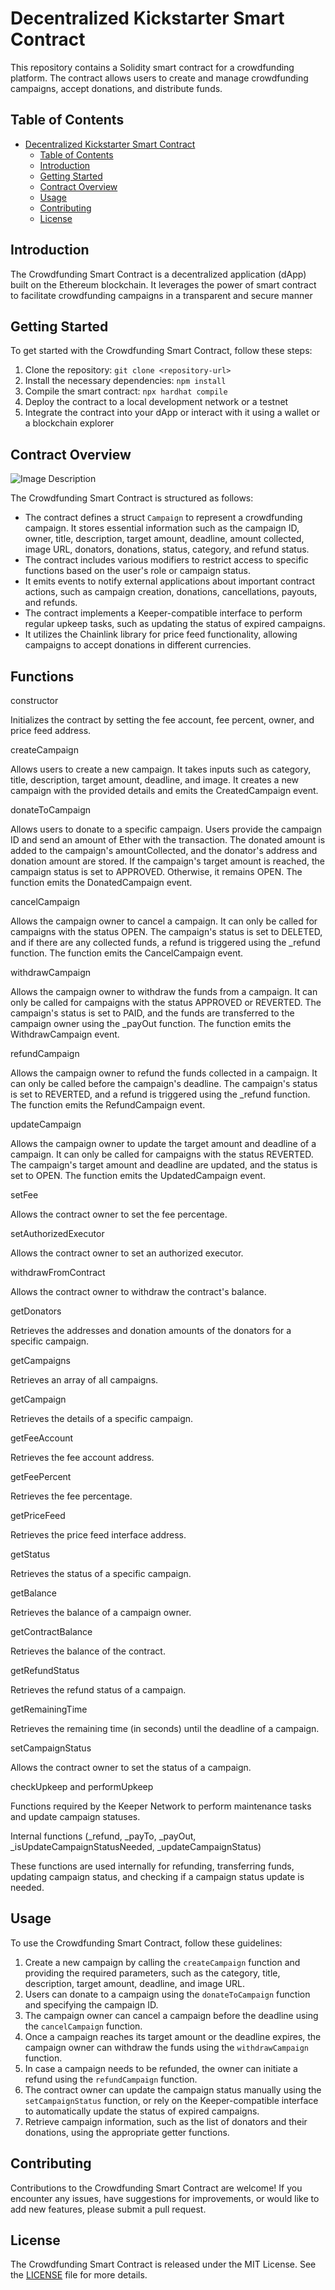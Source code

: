 # Decentralized Kickstarter Smart Contract

This repository contains a Solidity smart contract for a crowdfunding platform. The contract allows users to create and manage crowdfunding campaigns, accept donations, and distribute funds.

## Table of Contents

- [Decentralized Kickstarter Smart Contract](#decentralized-kickstarter-smart-contract)
  - [Table of Contents](#table-of-contents)
  - [Introduction](#introduction)
  - [Getting Started](#getting-started)
  - [Contract Overview](#contract-overview)
  - [Usage](#usage)
  - [Contributing](#contributing)
  - [License](#license)

## Introduction

The Crowdfunding Smart Contract is a decentralized application (dApp) built on the Ethereum blockchain. It leverages the power of smart contract to facilitate crowdfunding campaigns in a transparent and secure manner

## Getting Started

To get started with the Crowdfunding Smart Contract, follow these steps:

1. Clone the repository: `git clone <repository-url>`
2. Install the necessary dependencies: `npm install`
3. Compile the smart contract: `npx hardhat compile`
4. Deploy the contract to a local development network or a testnet
5. Integrate the contract into your dApp or interact with it using a wallet or a blockchain explorer

## Contract Overview

![Image Description](/client/public/assets/process-flow-chart.png)

The Crowdfunding Smart Contract is structured as follows:

- The contract defines a struct `Campaign` to represent a crowdfunding campaign. It stores essential information such as the campaign ID, owner, title, description, target amount, deadline, amount collected, image URL, donators, donations, status, category, and refund status.
- The contract includes various modifiers to restrict access to specific functions based on the user's role or campaign status.
- It emits events to notify external applications about important contract actions, such as campaign creation, donations, cancellations, payouts, and refunds.
- The contract implements a Keeper-compatible interface to perform regular upkeep tasks, such as updating the status of expired campaigns.
- It utilizes the Chainlink library for price feed functionality, allowing campaigns to accept donations in different currencies.

## Functions
constructor

Initializes the contract by setting the fee account, fee percent, owner, and price feed address.

createCampaign

Allows users to create a new campaign. It takes inputs such as category, title, description, target amount, deadline, and image. It creates a new campaign with the provided details and emits the CreatedCampaign event.

donateToCampaign

Allows users to donate to a specific campaign. Users provide the campaign ID and send an amount of Ether with the transaction. The donated amount is added to the campaign's amountCollected, and the donator's address and donation amount are stored. If the campaign's target amount is reached, the campaign status is set to APPROVED. Otherwise, it remains OPEN. The function emits the DonatedCampaign event.

cancelCampaign

Allows the campaign owner to cancel a campaign. It can only be called for campaigns with the status OPEN. The campaign's status is set to DELETED, and if there are any collected funds, a refund is triggered using the _refund function. The function emits the CancelCampaign event.

withdrawCampaign

Allows the campaign owner to withdraw the funds from a campaign. It can only be called for campaigns with the status APPROVED or REVERTED. The campaign's status is set to PAID, and the funds are transferred to the campaign owner using the _payOut function. The function emits the WithdrawCampaign event.

refundCampaign

Allows the campaign owner to refund the funds collected in a campaign. It can only be called before the campaign's deadline. The campaign's status is set to REVERTED, and a refund is triggered using the _refund function. The function emits the RefundCampaign event.

updateCampaign

Allows the campaign owner to update the target amount and deadline of a campaign. It can only be called for campaigns with the status REVERTED. The campaign's target amount and deadline are updated, and the status is set to OPEN. The function emits the UpdatedCampaign event.

setFee

Allows the contract owner to set the fee percentage.

setAuthorizedExecutor

Allows the contract owner to set an authorized executor.

withdrawFromContract

Allows the contract owner to withdraw the contract's balance.

getDonators

Retrieves the addresses and donation amounts of the donators for a specific campaign.

getCampaigns

Retrieves an array of all campaigns.

getCampaign

Retrieves the details of a specific campaign.

getFeeAccount

Retrieves the fee account address.

getFeePercent

Retrieves the fee percentage.

getPriceFeed

Retrieves the price feed interface address.

getStatus

Retrieves the status of a specific campaign.

getBalance

Retrieves the balance of a campaign owner.

getContractBalance

Retrieves the balance of the contract.

getRefundStatus

Retrieves the refund status of a campaign.

getRemainingTime

Retrieves the remaining time (in seconds) until the deadline of a campaign.

setCampaignStatus

Allows the contract owner to set the status of a campaign.

checkUpkeep and performUpkeep

Functions required by the Keeper Network to perform maintenance tasks and update campaign statuses.

Internal functions (_refund, _payTo, _payOut, _isUpdateCampaignStatusNeeded, _updateCampaignStatus)

These functions are used internally for refunding, transferring funds, updating campaign status, and checking if a campaign status update is needed.

## Usage

To use the Crowdfunding Smart Contract, follow these guidelines:

1. Create a new campaign by calling the `createCampaign` function and providing the required parameters, such as the category, title, description, target amount, deadline, and image URL.
2. Users can donate to a campaign using the `donateToCampaign` function and specifying the campaign ID.
3. The campaign owner can cancel a campaign before the deadline using the `cancelCampaign` function.
4. Once a campaign reaches its target amount or the deadline expires, the campaign owner can withdraw the funds using the `withdrawCampaign` function.
5. In case a campaign needs to be refunded, the owner can initiate a refund using the `refundCampaign` function.
6. The contract owner can update the campaign status manually using the `setCampaignStatus` function, or rely on the Keeper-compatible interface to automatically update the status of expired campaigns.
7. Retrieve campaign information, such as the list of donators and their donations, using the appropriate getter functions.

## Contributing

Contributions to the Crowdfunding Smart Contract are welcome! If you encounter any issues, have suggestions for improvements, or would like to add new features, please submit a pull request.

## License

The Crowdfunding Smart Contract is released under the MIT License. See the [LICENSE](LICENSE) file for more details.
